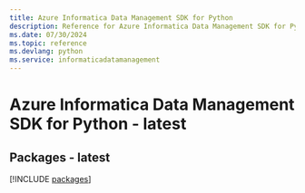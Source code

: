 ```yaml
---
title: Azure Informatica Data Management SDK for Python
description: Reference for Azure Informatica Data Management SDK for Python
ms.date: 07/30/2024
ms.topic: reference
ms.devlang: python
ms.service: informaticadatamanagement
---
```

# Azure Informatica Data Management SDK for Python - latest
## Packages - latest
[!INCLUDE [packages](informatica-data-management-index.md)]